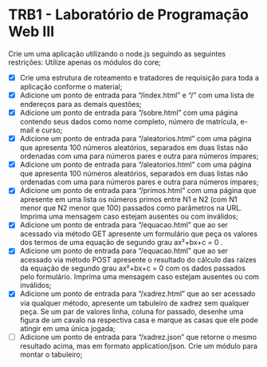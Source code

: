 # TRB1 - Laboratório de Programação Web III
Crie um uma aplicação utilizando o node.js seguindo as seguintes restrições:
Utilize apenas os módulos do core;

- [x] Crie uma estrutura de roteamento e tratadores de requisição para toda a aplicação conforme o material;
- [x] Adicione um ponto de entrada para “/index.html” e “/” com uma lista de endereços para as demais questões;
- [x] Adicione um ponto de entrada para “/sobre.html” com uma página contendo seus dados como nome completo, número de matrícula, e-mail e curso;
- [x] Adicione um ponto de entrada para “/aleatorios.html” com uma página que apresenta 100 números aleatórios, separados em duas listas não ordenadas com uma para números pares e outra para números ímpares;
- [x] Adicione um ponto de entrada para “/aleatorios.html” com uma página que apresenta 100 números aleatórios, separados em duas listas não ordenadas com uma para números pares e outra para números ímpares;
- [x] Adicione um ponto de entrada para “/primos.html” com uma página que apresente em uma lista os números primos entre N1 e N2 (com  N1 menor que N2 menor que 100) passados como parâmetros na URL. Imprima uma mensagem caso estejam ausentes ou com inválidos;
- [x] Adicione um ponto de entrada para “/equacao.html” que ao ser acessado via método GET apresente um formulário que peça os valores dos termos de uma equação de segundo grau ax²+bx+c = 0 .
- [x] Adicione um ponto de entrada para “/equacao.html” que ao ser acessado via método POST apresente o resultado do cálculo das raízes da equação de segundo grau ax²+bx+c = 0  com os dados passados pelo formulário. Imprima uma mensagem caso estejam ausentes ou com inválidos;
- [x] Adicione um ponto de entrada para “/xadrez.html” que ao ser acessado via qualquer método, apresente um tabuleiro de xadrez sem qualquer peça. Se um par de valores linha, coluna for passado, desenhe uma figura de um cavalo na respectiva casa e marque as casas que ele pode atingir em uma única jogada;
- [ ] Adicione um ponto de entrada para “/xadrez.json” que retorne o mesmo resultado acima, mas em formato application/json. Crie um módulo para montar o tabuleiro;
